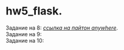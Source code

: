 # hw5_flask.
Задание на 8: <em>[ссылка на пайтон anywhere](http://iluneko.pythonanywhere.com/)</em>.<br>
Задание на 9: <br>
Задание на 10: <br>
